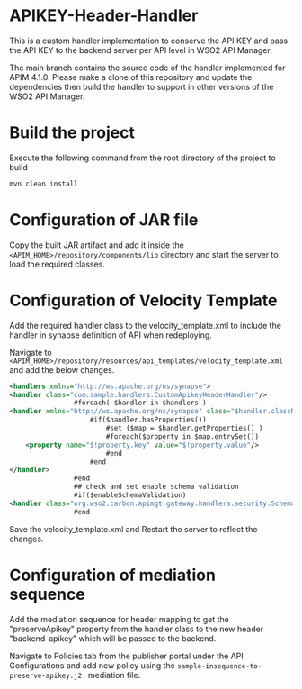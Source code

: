# APIKEY-Header-Handler
This is a custom handler implementation to conserve the API KEY and pass the API KEY to the backend server per API level in WSO2 API Manager.

The main branch contains the source code of the handler implemented for APIM 4.1.0. Please make a clone of this repository and update the dependencies then build the handler to support in other versions of the WSO2 API Manager.

# Build the project 

Execute the following command from the root directory of the project to build
```sh
mvn clean install
```

# Configuration of JAR file

Copy the built JAR artifact and add it inside the `<APIM_HOME>/repository/components/lib` directory and start the server to load the required classes.

# Configuration of Velocity Template 

Add the required handler class to the velocity_template.xml to include the handler in synapse definition of API when redeploying.

Navigate to `<APIM_HOME>/repository/resources/api_templates/velocity_template.xml` and add the below changes.
```xml
<handlers xmlns="http://ws.apache.org/ns/synapse">
<handler class="com.sample.handlers.CustomApikeyHeaderHandler"/>
                #foreach( $handler in $handlers )
<handler xmlns="http://ws.apache.org/ns/synapse" class="$handler.className">
                    #if($handler.hasProperties())
                        #set ($map = $handler.getProperties() )
                        #foreach($property in $map.entrySet())
    <property name="$!property.key" value="$!property.value"/>
                        #end
                    #end
</handler>
                #end
                ## check and set enable schema validation
                #if($enableSchemaValidation)
<handler class="org.wso2.carbon.apimgt.gateway.handlers.security.SchemaValidator"/>
                #end
```
Save the velocity_template.xml and Restart the server to reflect the changes.

# Configuration of mediation sequence  

Add the mediation sequence for header mapping to get the "preserveApikey" property from the handler class to the new header "backend-apikey" which will be passed to the backend.

Navigate to Policies tab from the publisher portal under the API Configurations and add new policy using the `sample-insequence-to-preserve-apikey.j2 ` mediation file.
